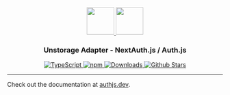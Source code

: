 <p align="center">
  <br/>
  <a href="https://authjs.dev" target="_blank">
    <img height="64px" src="https://authjs.dev/img/logo/logo-sm.png" />
  </a>
  <a href="https://unstorage.unjs.io/" target="_blank">
    <img height="64px" src="https://authjs.dev/img/adapters/unstorage.svg"/>
  </a>
  <h3 align="center"><b>Unstorage Adapter</b> - NextAuth.js / Auth.js</a></h3>
  <p align="center" style="align: center;">
    <a href="https://npm.im/@auth/unstorage-adapter">
      <img src="https://img.shields.io/badge/TypeScript-blue?style=flat-square" alt="TypeScript" />
    </a>
    <a href="https://npm.im/@auth/unstorage-adapter">
      <img alt="npm" src="https://img.shields.io/npm/v/@auth/unstorage-adapter?color=green&label=@auth/unstorage-adapter&style=flat-square">
    </a>
    <a href="https://www.npmtrends.com/@auth/unstorage-adapter">
      <img src="https://img.shields.io/npm/dm/@auth/unstorage-adapter?label=%20downloads&style=flat-square" alt="Downloads" />
    </a>
    <a href="https://github.com/nextauthjs/next-auth/stargazers">
      <img src="https://img.shields.io/github/stars/nextauthjs/next-auth?style=flat-square" alt="Github Stars" />
    </a>
  </p>
</p>

---

Check out the documentation at [authjs.dev](https://authjs.dev/reference/adapter/unstorage).
